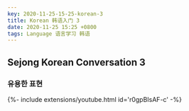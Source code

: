 ```yaml
---
key: 2020-11-25-15-25-korean-3
title: Korean 韩语入门 3
date: 2020-11-25 15:25 +0800
tags: Language 语言学习 韩语
---
```


## Sejong Korean Conversation 3

### 유용한 표현

<div>{%- include extensions/youtube.html id='r0gpBIsAF-c' -%}</div>

<!--more-->
